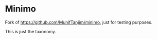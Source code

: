 # Minimo

Fork of https://github.com/MunifTanjim/minimo, just for testing purposes.

This is just the taxonomy.
